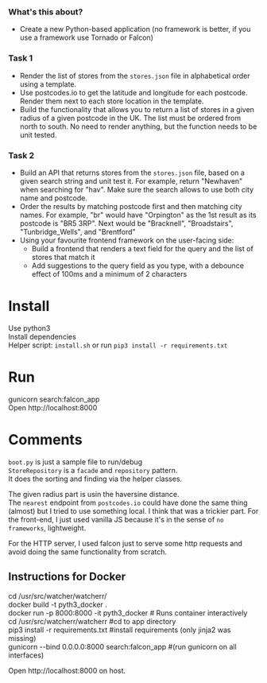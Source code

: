 ### What's this about?

* Create a new Python-based application (no framework is better, if you use a framework use Tornado or Falcon)

### Task 1
* Render the list of stores from the `stores.json` file in alphabetical order using a template.
* Use postcodes.io to get the latitude and longitude for each postcode. Render them next to each store location in the template.
* Build the functionality that allows you to return a list of stores in a given radius of a given postcode in the UK. The list must be ordered from north to south. No need to render anything, but the function needs to be unit tested.

### Task 2
* Build an API that returns stores from the `stores.json` file, based on a given search string and unit test it. For example, return "Newhaven" when searching for "hav". Make sure the search allows to use both city name and postcode.
* Order the results by matching postcode first and then matching city names. For example, "br" would have "Orpington" as the 1st result as its postcode is "BR5 3RP". Next would be "Bracknell", "Broadstairs", "Tunbridge_Wells", and "Brentford"
* Using your favourite frontend framework on the user-facing side:
  * Build a frontend that renders a text field for the query and the list of stores that match it
  * Add suggestions to the query field as you type, with a debounce effect of 100ms and a minimum of 2 characters
 

# Install

Use python3 <br />
Install dependencies
<br />
Helper script: `install.sh` or run `pip3 install -r requirements.txt`

# Run

gunicorn search:falcon_app
<br />
Open http://localhost:8000

# Comments
`boot.py` is just a sample file to run/debug <br />
`StoreRepository` is a `facade` and `repository` pattern. <br />
It does the sorting and finding via the helper classes.

The given radius part is usin the haversine distance.
<br />
The `nearest` endpoint from `postcodes.io` could have done
the same thing (almost) but I tried to use something local.
I think that was a trickier part. For the front-end, I just used vanilla JS 
because it's in the sense of `no frameworks`, lightweight.

For the HTTP server, I used falcon just to serve some http requests and avoid 
doing the same functionality from scratch.

## Instructions for Docker
cd /usr/src/watcher/watcherr/ <br />
docker build -t pyth3_docker . <br />
docker run -p 8000:8000 -it pyth3_docker  # Runs container interactively <br />
cd /usr/src/watcherr/watcherr #cd to app directory <br />
pip3 install -r requirements.txt #install requirements (only jinja2 was missing) <br />
gunicorn --bind 0.0.0.0:8000 search:falcon_app #(run gunicorn on all interfaces) <br />

Open http://localhost:8000 on host.